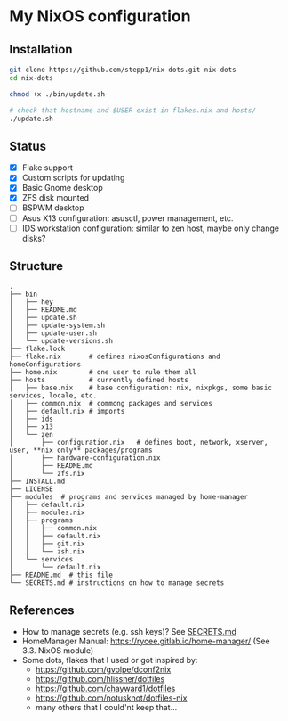 # My NixOS configuration

## Installation 

```bash
git clone https://github.com/stepp1/nix-dots.git nix-dots
cd nix-dots

chmod +x ./bin/update.sh

# check that hostname and $USER exist in flakes.nix and hosts/
./update.sh
```

## Status

- [x] Flake support
- [x] Custom scripts for updating
- [x] Basic Gnome desktop
- [x] ZFS disk mounted 
- [ ] BSPWM desktop
- [ ] Asus X13 configuration: asusctl, power management, etc.
- [ ] IDS workstation configuration: similar to zen host, maybe only change disks?

## Structure

```
.
├── bin
│   ├── hey
│   ├── README.md
│   ├── update.sh
│   ├── update-system.sh
│   ├── update-user.sh
│   └── update-versions.sh
├── flake.lock
├── flake.nix       # defines nixosConfigurations and homeConfigurations
├── home.nix        # one user to rule them all
├── hosts           # currently defined hosts
│   ├── base.nix    # base configuration: nix, nixpkgs, some basic services, locale, etc.
│   ├── common.nix  # commong packages and services
│   ├── default.nix # imports
│   ├── ids
│   ├── x13
│   └── zen
│       ├── configuration.nix   # defines boot, network, xserver, user, **nix only** packages/programs
│       ├── hardware-configuration.nix
│       ├── README.md
│       └── zfs.nix
├── INSTALL.md
├── LICENSE
├── modules  # programs and services managed by home-manager
│   ├── default.nix
│   ├── modules.nix
│   ├── programs
│   │   ├── common.nix
│   │   ├── default.nix
│   │   ├── git.nix
│   │   └── zsh.nix
│   └── services
│       └── default.nix
├── README.md  # this file
└── SECRETS.md # instructions on how to manage secrets 
```


## References
- How to manage secrets (e.g. ssh keys)? See [SECRETS.md](SECRETS.md)
- HomeManager Manual: https://rycee.gitlab.io/home-manager/ (See 3.3. NixOS module) 
- Some dots, flakes that I used or got inspired by:
    - https://github.com/gvolpe/dconf2nix
    - https://github.com/hlissner/dotfiles
    - https://github.com/chayward1/dotfiles
    - https://github.com/notusknot/dotfiles-nix
    - many others that I could'nt keep that...